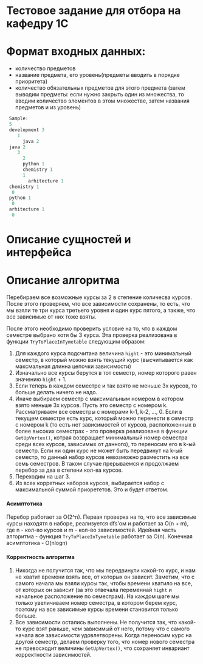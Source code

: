 Тестовое задание для отбора на кафедру 1С
=========================================

# Формат входных данных:

* количество предметов
 * название предмета, его уровень(предметы вводить в порядке приоритета)
 * количество обязательных предметов для этого предмета
 (затем выводим предметы: если нужно закрыть один из множества, 
 то вводим количество элементов в этом множестве, затем названия предметов и из уровень)
```cpp
 Sample:
 5
 development 3 
    1 
      java 2
 java 2
    3 
      2 
      python 1
      chemistry 1
      1 
        arhitecture 1
 chemistry 1 
  0
 python 1 
  0
 arhitecture 1 
  0
```
# Описание сущностей и интерфейса

# Описание алгоритма
Перебираем все возможные курсы за 2 в степение количесва курсов. После этого проверяем, что все зависимости сохранены,
то есть, что мы взяли те три курса третьего уровня и один курс пятого, а также, что все зависимые от них тоже взяты.

После этого необходимо проверить условие на то, что в каждом семестре выбрано хотя бы 3 курса.
Эта проверка реализована в функции ```TryToPlaceInTymetable``` следующим образом:
1) Для каждого курса подсчитана величина ```hight``` - это минимальный семестр, в который можно взять текущий курс
(высчитывается как максмальная длинна цепочки зависимости)
2) Изначально все курсы берутся в тот семестр, номер которого равен значению ```hight``` + 1.
3) Если теперь в каждом семестре и так взято не меньше 3х курсов, то больше делать ничего не надо.
4) Иначе выбираем семестр с максимальным номером в котором взято меньше 3х курсов. Пусть это семестр с номером k.
Рассматриваем все семестры с номерами  k-1, k-2, ..., 0. Если в текущем семестре есть курс, который можно перенести в 
семестр с номером k (то есть нет зависимостей от курсов, расположенных в более высоких семестрах - это проверка реализована в функции ```GetUpVertex()```, котрая возвращает минимальный номер семестра среди всех курсов, зависимых от данного), то переносим его в k-ый семестр. Если ни один курс не может быть передвинут на k-ый семестр, то данный набор курсов невозможно разместить на все семь семестров. В таком случае прерываемся и продолжаем перебор за два в степени кол-ва курсов.
5) Переходим на шаг 3.
6) Из всех корретных наборов курсов, выбирается набор с максимальной суммой приорететов. Это и будет ответом.
####  Асимптотика
Перебор работает за O(2^n). 
Первая проверка на то, что все зависимые курсы находятя в наборе, реализуется dfs'ом  и работает за O(n + m), где n - 
кол-во курсов и m - кол-во зависимостей.
Идейная часть алгоритма - функция ```TryToPlaceInTymetable``` работает за O(n).
 Конечная асимптотика - O(nlogn)
#### Корректность алгоритма

1) Никогда не получится так, что мы передвинули какой-то курс, и нам не хватит времени взять все, от которых он зависит.
Заметим, что с самого начала мы взяли курсы так, чтобы времени хватило на все, от которых он зависит (за это отвечала переменнай ```hight``` и начальное расположение по семестрам). На каждом шаге мы только увеличиваем номер семестра, в котором берем курс, поэтому на все зависимые курсы времени становится только больше.
2) Все зависимости остались выполнены.
Не получится так, что какой-то курс взят раньше, чем зависимый от него, потому что с самого начала все зависимости удовлетворены. Когда переносим курс на другой семестр, делаем проверку того, что номер нового семестра не превосходит величины ```GetUpVertex()```, что сохраняет инвариант корректности зависимостей.
